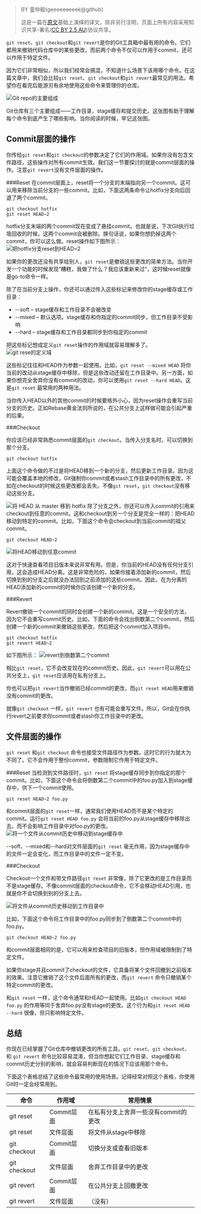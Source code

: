 > BY 童仲毅(geeeeeeeeek@github)
> 
> 这是一篇在[原文](https://www.atlassian.com/git/tutorials/resetting-checking-out-and-reverting)基础上演绎的译文。除非另行注明，页面上所有内容采用知识共享-署名([CC BY 2.5 AU](http://creativecommons.org/licenses/by/2.5/au/deed.zh))协议共享。

`git reset`、`git checkout`和`git revert`是你的Git工具箱中最有用的命令。它们都用来撤销代码仓库中的某些更改，而前两个命令不仅可以作用于commit，还可以作用于特定文件。

因为它们非常相似，所以我们经常会搞混，不知道什么场景下该用哪个命令。在这篇文章中，我们会比较`git reset`、`git checkout`和`git revert`最常见的用法。希望你在看完后能游刃有余地使用这些命令来管理你的仓库。 

![Git repo的主要组成](https://www.atlassian.com/git/images/tutorials/advanced/resetting-checking-out-and-reverting/01.svg)


Git仓库有三个主要组成——工作目录，stage缓存和提交历史。这张图有助于理解每个命令到底产生了哪些影响。当你阅读的时候，牢记这张图。

Commit层面的操作
--------------

你传给`git reset`和`git checkout`的参数决定了它们的作用域。如果你没有包含文件路径，这些操作对所有commit生效。我们这一节要探讨的就是commit层面的操作。注意`git revert`没有文件层面的操作。

###Reset
在commit层面上，reset将一个分支的末端指向另一个commit。这可以用来移除当前分支的一些commit。比如，下面这两条命令让hotfix分支向后回退了两个commit。
```
git checkout hotfix
git reset HEAD~2
```
hotfix分支末端的两个commit现在变成了悬挂commit。也就是说，下次Git执行垃圾回收的时候，这两个commit会被删除。换句话说，如果你想扔掉这两个commit，你可以这么做。reset操作如下图所示：
![把hotfix分支reset到HEAD~2](https://www.atlassian.com/git/images/tutorials/advanced/resetting-checking-out-and-reverting/02.svg)

如果你的更改还没有共享给别人，`git reset`是撤销这些更改的简单方法。当你开发一个功能的时候发现“糟糕，我做了什么？我应该重新来过”，这时候reset就像是go-to命令一样。

除了在当前分支上操作，你还可以通过传入这些标记来修改你的stage缓存或工作目录：

 - --soft – stage缓存和工作目录不会被改变
 - --mixed – 默认选项。stage缓存和你指定的commit同步，但工作目录不受影响
 - --hard – stage缓存和工作目录都同步到你指定的commit

把这些标记想成定义`git reset`操作的作用域就容易理解多了。
![git rese的定义域](https://www.atlassian.com/git/images/tutorials/advanced/resetting-checking-out-and-reverting/03.svg)

这些标记往往和HEAD作为参数一起使用。比如，`git reset --mixed HEAD` 将你当前的改动从stage缓存中移除，但是这些改动还留在工作目录中。另一方面，如果你想完全舍弃你没有commit的改动，你可以使用`git reset --hard HEAD`。这是`git reset`	最常用的两种用法。

当你传入HEAD以外的其他commit的时候要格外小心，因为reset操作会重写当前分支的历史。正如Rebase黄金法则所说的，在公共分支上这样做可能会引起严重的后果。

###Checkout

你应该已经非常熟悉commit层面的`git checkout`。当传入分支名时，可以切换到那个分支。
```
git checkout hotfix
```
上面这个命令做的不过是将HEAD移到一个新的分支，然后更新工作目录。因为这可能会覆盖本地的修改，Git强制你commit或者stash工作目录中的所有更改，不如在checkout的时候这些更改都会丢失。不像`git reset`，`git checkout`没有移动这些分支。

![将 HEAD 从 master 移到 hotfix](https://www.atlassian.com/git/images/tutorials/advanced/resetting-checking-out-and-reverting/04.svg)
除了分支之外，你还可以传入commit的引用来checkout到任意的commit。这和checkout到另一个分支是完全一样的：把HEAD移动到特定的commit。比如，下面这个命令会checkout到当前commit的祖父commit。
```
git checkout HEAD~2
```
![将HEAD移动到任意commit](https://www.atlassian.com/git/images/tutorials/advanced/resetting-checking-out-and-reverting/05.svg)

这对于快速查看项目旧版本来说非常有用。但是，你当前的HEAD没有任何分支引用，这会造成HEAD分离。这是非常危险的，如果你接着添加新的commit，然后切换到别的分支之后就没办法回到之前添加的这些commit。因此，在为分离的HEAD添加新的commit的时候你应该创建一个新的分支。

###Revert

Revert撤销一个commit的同时会创建一个新的commit。这是一个安全的方法，因为它不会重写commit历史。比如，下面的命令会找出倒数第二个commit，然后创建一个新的commit来撤销这些更改，然后把这个commit加入项目中。
```
git checkout hotfix
git revert HEAD~2
```
如下图所示：
![revert到倒数第二个commit](https://www.atlassian.com/git/images/tutorials/advanced/resetting-checking-out-and-reverting/06.svg)

相比`git reset`，它不会改变现在的commit历史。因此，`git revert`可以用在公共分支上，`git reset`应该用在私有分支上。

你也可以把`git revert`当作撤销已经commit的更改，而`git reset HEAD`用来撤销没有commit的更改。

就像`git checkout` 一样，`git revert` 也有可能会重写文件。所以，Git会在你执行revert之前要求你commit或者stash你工作目录中的更改。

文件层面的操作
-----

`git reset` 和`git checkout` 命令也接受文件路径作为参数。这时它的行为就大为不同了。它不会作用于整份commit，参数限制它作用于特定文件。

###Reset
当检测到文件路径时，`git reset` 将stage缓存同步到你指定的那个commit。比如，下面这个命令会将倒数第二个commit中的foo.py加入到stage缓存中，供下一个commit使用。
```
git reset HEAD~2 foo.py
```
和commit层面的`git reset`一样，通常我们使用HEAD而不是某个特定的commit。运行`git reset HEAD foo.py` 会将当前的foo.py从stage缓存中移除出去，而不会影响工作目录中对foo.py的更改。
![将一个文件从commit历史中移动到stage缓存中](https://www.atlassian.com/git/images/tutorials/advanced/resetting-checking-out-and-reverting/07.svg)


--soft、--mixed和--hard对文件层面的`git reset` 毫无作用，因为stage缓存中的文件一定会变化，而工作目录中的文件一定不变。

###Checkout

Checkout一个文件和带文件路径`git reset` 非常像，除了它更改的是工作目录而不是stage缓存。不像commit层面的checkout命令，它不会移动HEAD引用，也就是你不会切换到别的分支上去。

![将文件从commit历史移动到工作目录中](https://www.atlassian.com/git/images/tutorials/advanced/resetting-checking-out-and-reverting/08.svg)

比如，下面这个命令将工作目录中的foo.py同步到了倒数第二个commit中的foo.py。
```
git checkout HEAD~2 foo.py
```
和commit层面相同的是，它可以用来检查项目的旧版本，但作用域被限制到了特定文件。

如果你stage并且commit了checkout的文件，它具备将某个文件回撤到之前版本的效果。注意它撤销了这个文件后面所有的更改，而`git revert` 命令只撤销某个特定commit的更改。

和`git reset` 一样，这个命令通常和HEAD一起使用。比如`git checkout HEAD foo.py` 的作用等同于舍弃foo.py没有stage的更改。这个行为和`git reset HEAD --hard` 很像，但只影响特定文件。

总结
-------
你现在已经掌握了Git仓库中撤销更改的所有工具。`git reset`、`git checkout`、和 `git revert` 命令比较容易混淆，但当你想起它们工作目录、stage缓存和commit历史分别的影响，就会容易判断现在的情况下应该用那个命令。

下面这个表格总结了这些命令最常用的使用场景。记得经常对照这个表格，你使用Git时一定会经常用到。

|命令|作用域|常用情景|
|---|---|---|
|git reset|	Commit层面|	在私有分支上舍弃一些没有commit的更改|
|git reset|	文件层面|	将文件从stage中移除|
|git checkout|	Commit层面|切换分支或查看旧版本|
|git checkout|	文件层面|	舍弃工作目录中的更改|
|git revert|	Commit层面|在公共分支上回撤更改|
|git revert|	文件层面|（没有）|
